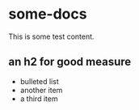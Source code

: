 # some-docs

This is some test content.

## an h2 for good measure

- bulleted list
- another item
- a third item
